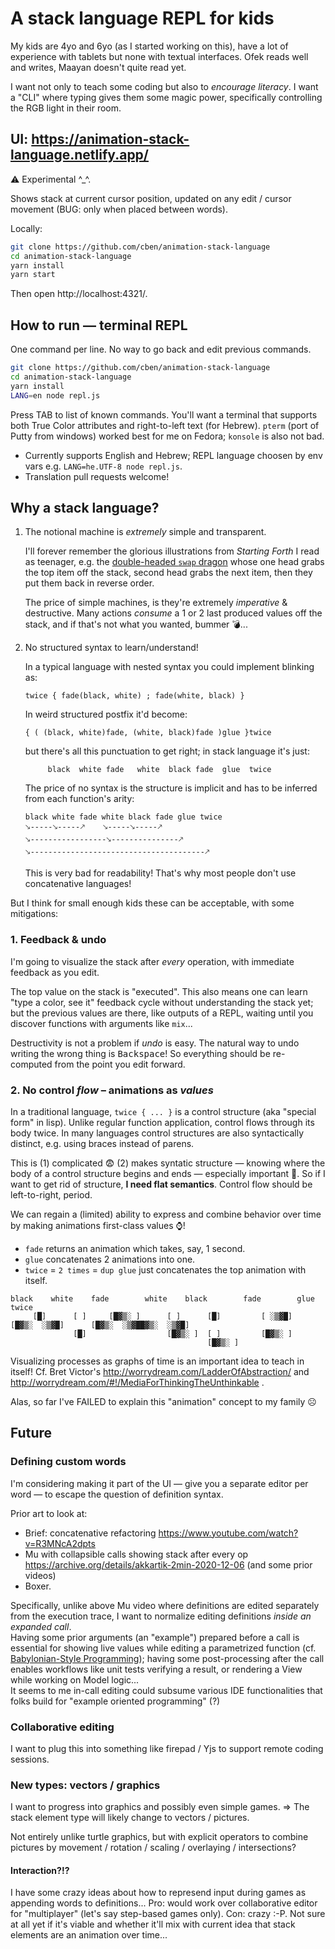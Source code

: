 # A stack language REPL for kids

My kids are 4yo and 6yo (as I started working on this), have a lot of experience with tablets but none with textual interfaces.
Ofek reads well and writes, Maayan doesn't quite read yet.

I want not only to teach some coding but also to _encourage literacy_.
I want a "CLI" where typing gives them some magic power, specifically controlling the RGB light in their room.

## UI: https://animation-stack-language.netlify.app/

⚠ Experimental ^_^.

Shows stack at current cursor position, updated on any edit / cursor movement (BUG: only when placed between words).

Locally:
```sh
git clone https://github.com/cben/animation-stack-language
cd animation-stack-language
yarn install
yarn start
```
Then open http://localhost:4321/.


## How to run — terminal REPL

One command per line.  No way to go back and edit previous commands.

```sh
git clone https://github.com/cben/animation-stack-language
cd animation-stack-language
yarn install
LANG=en node repl.js
```

Press TAB to list of known commands.  You'll want a terminal that supports both True Color attributes and right-to-left text (for Hebrew).  `pterm` (port of Putty from windows) worked best for me on Fedora; `konsole` is also not bad.

* Currently supports English and Hebrew; REPL language choosen by env vars e.g. `LANG=he.UTF-8 node repl.js`.
* Translation pull requests welcome!

## Why a stack language?

 1. The notional machine is _extremely_ simple and transparent.

    I'll forever remember the glorious illustrations from _Starting Forth_ I read as teenager,
    e.g. the [double-headed `swap` dragon][1] whose one head grabs the top item off the stack,
    second head grabs the next item, then they put them back in reverse order.

    [1]: https://www.forth.com/starting-forth/2-stack-manipulation-operators-arithmetic/#SWAP

    The price of simple machines, is they're extremely _imperative_ & destructive.
    Many actions _consume_ a 1 or 2 last produced values off the stack, and if that's not what you wanted, bummer 💣...

 2. No structured syntax to learn/understand!

    In a typical language with nested syntax you could implement blinking as:
    ```
    twice { fade(black, white) ; fade(white, black) }
    ```
    In weird structured postfix it'd become:
    ```
    { ( (black, white)fade, (white, black)fade )glue }twice
    ```
    but there's all this punctuation to get right; in stack language it's just:
    ```
         black  white fade   white  black fade  glue  twice
    ```

    The price of no syntax is the structure is implicit and has to be inferred from each function's arity:

    ```
    black white fade white black fade glue twice
    🡖-----🡖-----🡕    🡖-----🡖-----🡕
    🡖-----------------🡖---------------🡕
    🡖---------------------------------------🡕
    ```

    This is very bad for readability!  That's why most people don't use concatenative languages!

But I think for small enough kids these can be acceptable, with some mitigations:

### 1. Feedback & undo

I'm going to visualize the stack after _every_ operation, with immediate feedback as you edit.

The top value on the stack is "executed".
This also means one can learn "type a color, see it" feedback cycle without understanding the stack yet;
but the previous values are there, like outputs of a REPL, waiting until you discover functions with arguments like `mix`...

Destructivity is not a problem if _undo_ is easy.  The natural way to undo writing the wrong thing is <kbd>Backspace</kbd>!
So everything should be re-computed from the point you edit forward.

### 2. No control _flow_ – animations as _values_

In a traditional language, `twice { ... }` is a control structure (aka "special form" in lisp).
Unlike regular function application, control flows through its body twice.
In many languages control structures are also syntactically distinct, e.g. using braces instead of parens.

This is (1) complicated 😨 (2) makes syntatic structure — knowing where the body of a control structure begins and ends — especially important 🙁.
So if I want to get rid of structure, **I need flat semantics**.  Control flow should be left-to-right, period.

We can regain a (limited) ability to express and combine behavior over time by making animations first-class values ⌚!

- `fade` returns an animation which takes, say, 1 second.
- `glue` concatenates 2 animations into one.
- `twice` = `2 times` = `dup glue` just concatenates the top animation with itself.

```
black    white    fade        white    black        fade        glue             twice
     [█]      [ ]     [█▓▒░ ]      [ ]      [█]         [ ░▒▓█]     [█▓▒░  ░▒▓█]      [█▓▒░  ░▒▓██▓▒░  ░▒▓█]
              [█]                  [█▓▒░ ]  [ ]         [█▓▒░ ]
                                            [█▓▒░ ]
```

Visualizing processes as graphs of time is an important idea to teach in itself!
Cf. Bret Victor's  http://worrydream.com/LadderOfAbstraction/ and http://worrydream.com/#!/MediaForThinkingTheUnthinkable .

Alas, so far I've FAILED to explain this "animation" concept to my family ☹️

## Future

### Defining custom words

I'm considering making it part of the UI — give you a separate editor per word — to escape the question of definition syntax.

Prior art to look at:
- Brief: concatenative refactoring https://www.youtube.com/watch?v=R3MNcA2dpts
- Mu with collapsible calls showing stack after every op https://archive.org/details/akkartik-2min-2020-12-06 (and some prior videos)
- Boxer.

Specifically, unlike above Mu video where definitions are edited separately from the execution trace, I want to normalize editing definitions *inside an expanded call*.  
Having some prior arguments (an "example") prepared before a call is essential for showing live values while editing a parametrized function (cf. [Babylonian-Style Programming][]); 
having some post-processing after the call enables workflows like unit tests verifying a result, or rendering a View while working on Model logic...  
It seems to me in-call editing could subsume various IDE functionalities that folks build for "example oriented programming" (?)

[Babylonian-Style Programming]: https://arxiv.org/pdf/1902.00549

### Collaborative editing

I want to plug this into something like firepad / Yjs to support remote coding sessions.

### New types: vectors / graphics

I want to progress into graphics and possibly even simple games.
=> The stack element type will likely change to vectors / pictures.

Not entirely unlike turtle graphics, but with explicit operators to combine pictures by movement / rotation / scaling / overlaying / intersections?

#### Interaction?!?

I have some crazy ideas about how to represend input during games as appending words to definitions...  Pro: would work over collaborative editor for "multiplayer" (let's say step-based games only).  Con: crazy :-P.  Not sure at all yet if it's viable and whether it'll mix with current idea that stack elements are an animation over time...

